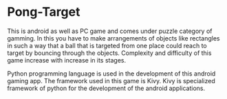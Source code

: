 # Pong-Target
This is android as well as PC game and comes under puzzle category of gamming. In this you have to make arrangements of objects like rectangles in such a way that a ball that is targeted from one place could reach to target by bouncing through the objects. Complexity and difficulty of this game increase with increase in its stages.

Python programming language is used in the development of this android gaming app. The framework used in this game is Kivy. Kivy is specialized framework of python for the development of the android applications.
